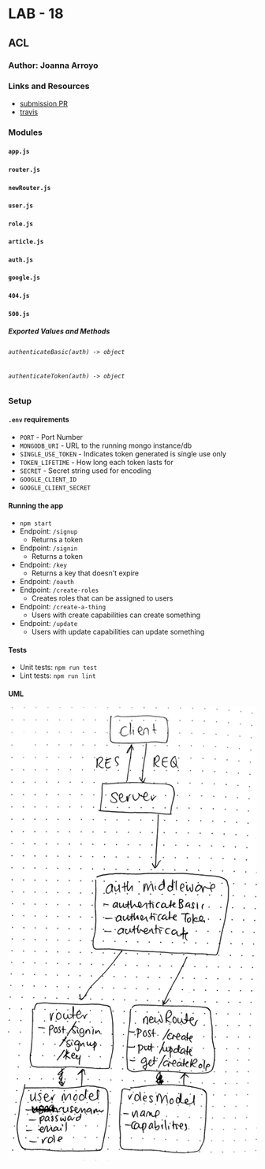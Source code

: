 # LAB - 18

## ACL

### Author: Joanna Arroyo

### Links and Resources
* [submission PR](https://github.com/joanna-401-advanced-javascript/lab-18-acl/pull/1)
* [travis](https://travis-ci.com/joanna-401-advanced-javascript/lab-18-acl)

### Modules
#### `app.js`
#### `router.js`
#### `newRouter.js`
#### `user.js`
#### `role.js`
#### `article.js`
#### `auth.js`
#### `google.js`
#### `404.js`
#### `500.js`

##### Exported Values and Methods
###### `authenticateBasic(auth) -> object`
###### `authenticateToken(auth) -> object`

### Setup
#### `.env` requirements
* `PORT` - Port Number
* `MONGODB_URI` - URL to the running mongo instance/db
* `SINGLE_USE_TOKEN` - Indicates token generated is single use only
* `TOKEN_LIFETIME` - How long each token lasts for
* `SECRET` - Secret string used for encoding
* `GOOGLE_CLIENT_ID`
* `GOOGLE_CLIENT_SECRET`

#### Running the app
* `npm start`
* Endpoint: `/signup`
  * Returns a token
* Endpoint: `/signin`
  * Returns a token
* Endpoint: `/key`
  * Returns a key that doesn't expire
* Endpoint: `/oauth`
* Endpoint: `/create-roles`
  * Creates roles that can be assigned to users
* Endpoint: `/create-a-thing`
  * Users with create capabilities can create something
* Endpoint: `/update`
  * Users with update capabilities can update something
   
#### Tests
* Unit tests: `npm run test`
* Lint tests: `npm run lint`

#### UML
![UML Image](./assets/uml.jpg)